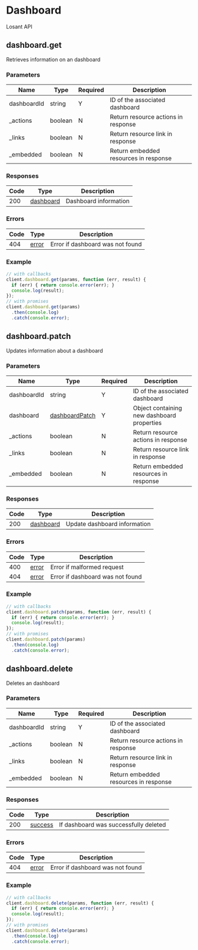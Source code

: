# Dashboard
Losant API

## dashboard.get
Retrieves information on an dashboard



### Parameters
| Name | Type | Required | Description |
| ---- | ---- | -------- | ----------- |
| dashboardId | string | Y | ID of the associated dashboard |
| _actions | boolean | N | Return resource actions in response |
| _links | boolean | N | Return resource link in response |
| _embedded | boolean | N | Return embedded resources in response |

### Responses
| Code | Type | Description |
| ---- | ---- | ----------- |
| 200 | [dashboard](_schemas.md#dashboard) | Dashboard information |

### Errors
| Code | Type | Description |
| ---- | ---- | ----------- |
| 404 | [error](_schemas.md#error) | Error if dashboard was not found |

### Example
```javascript
// with callbacks
client.dashboard.get(params, function (err, result) {
  if (err) { return console.error(err); }
  console.log(result);
});
// with promises
client.dashboard.get(params)
  .then(console.log)
  .catch(console.error);
```
## dashboard.patch
Updates information about a dashboard



### Parameters
| Name | Type | Required | Description |
| ---- | ---- | -------- | ----------- |
| dashboardId | string | Y | ID of the associated dashboard |
| dashboard | [dashboardPatch](_schemas.md#dashboardpatch) | Y | Object containing new dashboard properties |
| _actions | boolean | N | Return resource actions in response |
| _links | boolean | N | Return resource link in response |
| _embedded | boolean | N | Return embedded resources in response |

### Responses
| Code | Type | Description |
| ---- | ---- | ----------- |
| 200 | [dashboard](_schemas.md#dashboard) | Update dashboard information |

### Errors
| Code | Type | Description |
| ---- | ---- | ----------- |
| 400 | [error](_schemas.md#error) | Error if malformed request |
| 404 | [error](_schemas.md#error) | Error if dashboard was not found |

### Example
```javascript
// with callbacks
client.dashboard.patch(params, function (err, result) {
  if (err) { return console.error(err); }
  console.log(result);
});
// with promises
client.dashboard.patch(params)
  .then(console.log)
  .catch(console.error);
```
## dashboard.delete
Deletes an dashboard



### Parameters
| Name | Type | Required | Description |
| ---- | ---- | -------- | ----------- |
| dashboardId | string | Y | ID of the associated dashboard |
| _actions | boolean | N | Return resource actions in response |
| _links | boolean | N | Return resource link in response |
| _embedded | boolean | N | Return embedded resources in response |

### Responses
| Code | Type | Description |
| ---- | ---- | ----------- |
| 200 | [success](_schemas.md#success) | If dashboard was successfully deleted |

### Errors
| Code | Type | Description |
| ---- | ---- | ----------- |
| 404 | [error](_schemas.md#error) | Error if dashboard was not found |

### Example
```javascript
// with callbacks
client.dashboard.delete(params, function (err, result) {
  if (err) { return console.error(err); }
  console.log(result);
});
// with promises
client.dashboard.delete(params)
  .then(console.log)
  .catch(console.error);
```

